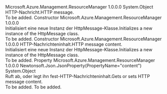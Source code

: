 <Type Name="HttpMessage" FullName="Microsoft.Azure.Management.ResourceManager.Models.HttpMessage">
  <TypeSignature Language="C#" Value="public class HttpMessage" />
  <TypeSignature Language="ILAsm" Value=".class public auto ansi beforefieldinit HttpMessage extends System.Object" />
  <TypeSignature Language="DocId" Value="T:Microsoft.Azure.Management.ResourceManager.Models.HttpMessage" />
  <TypeSignature Language="VB.NET" Value="Public Class HttpMessage" />
  <TypeSignature Language="F#" Value="type HttpMessage = class" />
  <AssemblyInfo>
    <AssemblyName>Microsoft.Azure.Management.ResourceManager</AssemblyName>
    <AssemblyVersion>1.0.0.0</AssemblyVersion>
  </AssemblyInfo>
  <Base>
    <BaseTypeName>System.Object</BaseTypeName>
  </Base>
  <Interfaces />
  <Docs>
    <summary>
            <span data-ttu-id="4c028-101">HTTP-Nachricht.</span><span class="sxs-lookup"><span data-stu-id="4c028-101">HTTP message.</span></span>
            </summary>
    <remarks>To be added.</remarks>
  </Docs>
  <Members>
    <Member MemberName=".ctor">
      <MemberSignature Language="C#" Value="public HttpMessage ();" />
      <MemberSignature Language="ILAsm" Value=".method public hidebysig specialname rtspecialname instance void .ctor() cil managed" />
      <MemberSignature Language="DocId" Value="M:Microsoft.Azure.Management.ResourceManager.Models.HttpMessage.#ctor" />
      <MemberSignature Language="VB.NET" Value="Public Sub New ()" />
      <MemberType>Constructor</MemberType>
      <AssemblyInfo>
        <AssemblyName>Microsoft.Azure.Management.ResourceManager</AssemblyName>
        <AssemblyVersion>1.0.0.0</AssemblyVersion>
      </AssemblyInfo>
      <Parameters />
      <Docs>
        <summary>
            <span data-ttu-id="4c028-102">Initialisiert eine neue Instanz der HttpMessage-Klasse.</span><span class="sxs-lookup"><span data-stu-id="4c028-102">Initializes a new instance of the HttpMessage class.</span></span>
            </summary>
        <remarks>To be added.</remarks>
      </Docs>
    </Member>
    <Member MemberName=".ctor">
      <MemberSignature Language="C#" Value="public HttpMessage (object content = null);" />
      <MemberSignature Language="ILAsm" Value=".method public hidebysig specialname rtspecialname instance void .ctor(object content) cil managed" />
      <MemberSignature Language="DocId" Value="M:Microsoft.Azure.Management.ResourceManager.Models.HttpMessage.#ctor(System.Object)" />
      <MemberSignature Language="VB.NET" Value="Public Sub New (Optional content As Object = null)" />
      <MemberSignature Language="F#" Value="new Microsoft.Azure.Management.ResourceManager.Models.HttpMessage : obj -&gt; Microsoft.Azure.Management.ResourceManager.Models.HttpMessage" Usage="new Microsoft.Azure.Management.ResourceManager.Models.HttpMessage content" />
      <MemberType>Constructor</MemberType>
      <AssemblyInfo>
        <AssemblyName>Microsoft.Azure.Management.ResourceManager</AssemblyName>
        <AssemblyVersion>1.0.0.0</AssemblyVersion>
      </AssemblyInfo>
      <Parameters>
        <Parameter Name="content" Type="System.Object" />
      </Parameters>
      <Docs>
        <param name="content"><span data-ttu-id="4c028-103">HTTP-Nachrichteninhalt.</span><span class="sxs-lookup"><span data-stu-id="4c028-103">HTTP message content.</span></span></param>
        <summary>
            <span data-ttu-id="4c028-104">Initialisiert eine neue Instanz der HttpMessage-Klasse.</span><span class="sxs-lookup"><span data-stu-id="4c028-104">Initializes a new instance of the HttpMessage class.</span></span>
            </summary>
        <remarks>To be added.</remarks>
      </Docs>
    </Member>
    <Member MemberName="Content">
      <MemberSignature Language="C#" Value="public object Content { get; set; }" />
      <MemberSignature Language="ILAsm" Value=".property instance object Content" />
      <MemberSignature Language="DocId" Value="P:Microsoft.Azure.Management.ResourceManager.Models.HttpMessage.Content" />
      <MemberSignature Language="VB.NET" Value="Public Property Content As Object" />
      <MemberSignature Language="F#" Value="member this.Content : obj with get, set" Usage="Microsoft.Azure.Management.ResourceManager.Models.HttpMessage.Content" />
      <MemberType>Property</MemberType>
      <AssemblyInfo>
        <AssemblyName>Microsoft.Azure.Management.ResourceManager</AssemblyName>
        <AssemblyVersion>1.0.0.0</AssemblyVersion>
      </AssemblyInfo>
      <Attributes>
        <Attribute>
          <AttributeName>Newtonsoft.Json.JsonProperty(PropertyName="content")</AttributeName>
        </Attribute>
      </Attributes>
      <ReturnValue>
        <ReturnType>System.Object</ReturnType>
      </ReturnValue>
      <Docs>
        <summary>
            <span data-ttu-id="4c028-105">Ruft ab, oder legt ihn fest-HTTP-Nachrichteninhalt.</span><span class="sxs-lookup"><span data-stu-id="4c028-105">Gets or sets HTTP message content.</span></span>
            </summary>
        <value>To be added.</value>
        <remarks>To be added.</remarks>
      </Docs>
    </Member>
  </Members>
</Type>